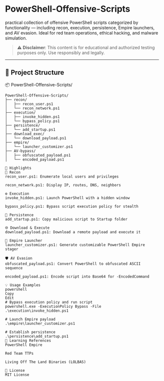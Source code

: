 # PowerShell-Offensive-Scripts

 practical collection of offensive PowerShell scripts categorized by functionality — including recon, execution, persistence, Empire launchers, and AV evasion. Ideal for red team operations, ethical hacking, and malware simulation.

> ⚠️ **Disclaimer**: This content is for educational and authorized testing purposes only. Use responsibly and legally.

---

## 📁 Project Structure

📦 PowerShell-Offensive-Scripts/

```
PowerShell-Offensive-Scripts/
├── recon/
│   ├── recon_user.ps1
│   └── recon_network.ps1
├── execution/
│   ├── invoke_hidden.ps1
│   └── bypass_policy.ps1
├── persistence/
│   └── add_startup.ps1
├── download_exec/
│   └── download_payload.ps1
├── empire/
│   └── launcher_customizer.ps1
├── AV-bypass/
│   ├── obfuscated_payload.ps1
│   └── encoded_payload.ps1

🚀 Highlights
🧭 Recon
recon_user.ps1: Enumerate local users and privileges

recon_network.ps1: Display IP, routes, DNS, neighbors

⚙️ Execution
invoke_hidden.ps1: Launch PowerShell with a hidden window

bypass_policy.ps1: Bypass script execution policy for stealth

🧬 Persistence
add_startup.ps1: Copy malicious script to Startup folder

🌐 Download & Execute
download_payload.ps1: Download a remote payload and execute it

🎯 Empire Launcher
launcher_customizer.ps1: Generate customizable PowerShell Empire stager

🛡️ AV Evasion
obfuscated_payload.ps1: Convert PowerShell to obfuscated ASCII sequence

encoded_payload.ps1: Encode script into Base64 for -EncodedCommand

💡 Usage Examples
powershell
Copy
Edit
# Bypass execution policy and run script
powershell.exe -ExecutionPolicy Bypass -File .\execution\invoke_hidden.ps1

# Launch Empire payload
.\empire\launcher_customizer.ps1

# Establish persistence
.\persistence\add_startup.ps1
🧠 Learning References
PowerShell Empire

Red Team TTPs

Living Off The Land Binaries (LOLBAS)

📜 License
MIT License

